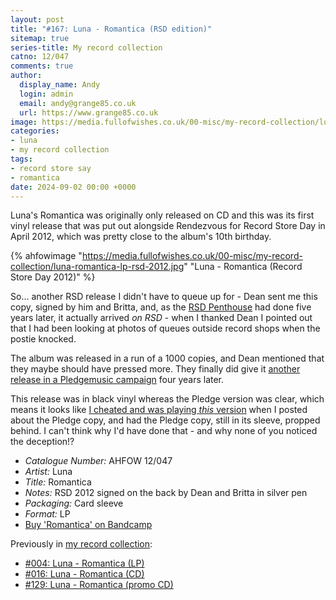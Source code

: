 ```yaml
---
layout: post
title: "#167: Luna - Romantica (RSD edition)"
sitemap: true
series-title: My record collection
catno: 12/047
comments: true
author:
  display_name: Andy
  login: admin
  email: andy@grange85.co.uk
  url: https://www.grange85.co.uk
image: https://media.fullofwishes.co.uk/00-misc/my-record-collection/luna-romantica-lp-rsd-2012.jpg
categories:
- luna
- my record collection
tags:
- record store say
- romantica
date: 2024-09-02 00:00 +0000
---
```

Luna's Romantica was originally only released on CD and this was its first vinyl release that was put out alongside Rendezvous for Record Store Day in April 2012, which was pretty close to the album's 10th birthday.

{% ahfowimage "https://media.fullofwishes.co.uk/00-misc/my-record-collection/luna-romantica-lp-rsd-2012.jpg" "Luna - Romantica (Record Store Day 2012)" %}

So... another RSD release I didn't have to queue up for - Dean sent me this copy, signed by him and Britta, and, as the [RSD Penthouse](/2023/03/20/my-record-collection-018-luna-penthouse-deluxe-2xlp/) had done five years later, it actually arrived _on RSD_ - when I thanked Dean I pointed out that I had been looking at photos of queues outside record shops when the postie knocked.

The album was released in a run of a 1000 copies, and Dean mentioned that they maybe should have pressed more. They finally did give it [another release in a Pledgemusic campaign](/2023/01/30/my-record-collection-004-luna-romantica-lp/) four years later.

This release was in black vinyl whereas the Pledge version was clear, which means it looks like [I cheated and was playing _this_ version](https://media.fullofwishes.co.uk/00-misc/my-record-collection/romantica-lp.jpg) when I posted about the Pledge copy, and had the Pledge copy, still in its sleeve, propped behind. I can't think why I'd have done that - and why none of you noticed the deception!?

 - *Catalogue Number:* AHFOW 12/047
 - *Artist:* Luna
 - *Title:* Romantica
 - *Notes:* RSD 2012 signed on the back by Dean and Britta in silver pen
 - *Packaging:* Card sleeve
 - *Format:* LP
 - [Buy 'Romantica' on Bandcamp](https://luna.bandcamp.com/album/romantica)

Previously in [my record collection](/category/my-record-collection):
 - [#004: Luna - Romantica (LP)](/2023/01/30/my-record-collection-004-luna-romantica-lp/)
 - [#016: Luna - Romantica (CD)](/2023/03/13/my-record-collection-016-luna-romantica-cd/)
 - [#129: Luna - Romantica (promo CD)](/2024/04/22/my-record-collection-129-luna-romantica-promo-cd/)
